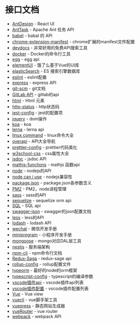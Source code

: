 # 接口文档

- [AntDesign](https://ant.design/docs/react/introduce-cn) - React UI
- [AntTask](https://ant.apache.org/manual/) - Apache Ant 任务 API
- [babel](https://babeljs.io/docs/en/) - babal 的 API
- [chrome-extension-manifest](https://developer.chrome.com/extensions/manifest) - chrome扩展的manifest文件配置
- [devdocs](https://devdocs.io/) - 非常好用的免费API搜索工具
- [docker](https://docs.docker.com/engine/reference/commandline/docker/) - Docker的命令行工具
- [egg](https://eggjs.org/zh-cn/intro/) - egg api
- [elementUI](https://element.eleme.cn/#/zh-CN/component/installation) - 饿了么基于Vue的UI库
- [elasticSearch](https://www.elastic.co/guide/en/elasticsearch/client/javascript-api/5.x/client-usage.html) - ES 搜索引擎数据库
- [eslint](http://eslint.cn/docs/user-guide/configuring) - eslint配置
- [express](https://expressjs.com/en/4x/api.html) - express API
- [git-scm](https://git-scm.com/docs) - git文档
- [GitLab API](https://docs.gitlab.com/ee/api/README.html) - gitlab的api
- [html](https://developer.mozilla.org/zh-CN/docs/Web/HTML/Element) - Html 元素
- [http-status](https://devdocs.io/http-status/) - http状态码
- [jest-config](https://jestjs.io/docs/zh-Hans/configuration) - jest的配置项
- [jquery](https://www.html.cn/jqapi-1.9/) - dom操作
- [koa](https://koajs.com/#context) - koa
- [lerna](https://lerna.js.org/) - lerna api
- [linux command](https://www.runoob.com/linux/linux-command-manual.html) - linux命令大全
- [overapi](http://overapi.com/) - API大全导航
- [prettier-config](https://prettier.io/docs/en/configuration.html) - prettier代码美化
- [w3school-css](http://www.w3school.com.cn/cssref/index.asp) - css属性大全
- [jsdoc](https://jsdoc.app/) - jsdoc API
- [mathjs-functions](https://mathjs.org/docs/reference/functions.html) - mathjs 函数api
- [node](https://nodejs.org/api/index.html) - nodejs的API
- [node can i use](https://node.green/) - nodejs兼容性
- [package.json](https://docs.npmjs.com/files/package.json) - package.json各参数含义
- [PM2](https://pm2.io/doc/en/runtime/overview/) - PM2，node进程管理
- [sass](http://sass.bootcss.com/docs/sass-reference/) - sass的API
- [sequelize](https://sequelize.org/master/) - sequelize orm api
- [SQL](https://www.runoob.com/sql/sql-tutorial.html) - SQL api
- [swagger-json](https://swagger.io/specification/) - swagger的json配置文档
- [less](https://less.bootcss.com/features/) - less的API
- [lodash](https://lodash.com/docs/4.17.11) - lodash API
- [wechat](https://mp.weixin.qq.com/wiki?t=resource/res_main&id=mp1445241432) - 微信开发手册
- [miniprogram](https://developers.weixin.qq.com/miniprogram/dev/devtools/devtools.html) - 小程序开发手册
- [mongoose](https://mongoosejs.com/) - mongo对应DAL层工具
- [nestjs](https://docs.nestjs.com/) - 服务端架构
- [npm-cli](https://docs.npmjs.com/cli-documentation/) - npm命令行文档
- [Redux-Saga](https://redux-saga-in-chinese.js.org/docs/api/) - redux-sage api
- [rollup-config](https://rollupjs.org/guide/en#big-list-of-options) - rollup配置文件
- [typeorm](https://typeorm.io/#/) - 最好的node的orm框架
- [typescript-config](https://www.typescriptlang.org/docs/handbook/compiler-options.html) - typescript的编译参数
- [vscode插件api](https://code.visualstudio.com/api/references/vscode-api) - vscode插件api列表
- [vscode插件配置](https://code.visualstudio.com/api/references/contribution-points) - vscode插件配置列表
- [Vue](https://cn.vuejs.org/v2/api/) - Vue view
- [vuecli](https://cli.vuejs.org/zh/config/) - vue脚手架工具
- [vuepress](https://vuepress.vuejs.org/zh/config/) - 静态网站生成器
- [vueRouter](https://router.vuejs.org/zh/api/) - vue router
- [webpack](https://webpack.js.org/api) - webpack API